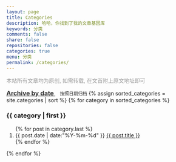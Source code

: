 ```yaml
---
layout: page
title: Categories
description: 哈哈，你找到了我的文章基因库
keywords: 分类
comments: false
share: false
repositories: false
categories: true
menu: 分类
permalink: /categories/
---
```


<div>
  <p style="color: #9b9b9b">
    本站所有文章均为原创, 如需转载, 在文首附上原文地址即可
  </p>
  <a href="/archives/" style="text-decoration:underline;color: #333">
    <h3 style="display:inline">Archive by date</h3>
  </a>
  <span class="post-list-item" style="font-size: 12px;margin-left: 12px;color: #333">按照日期归档</span>
  {% assign sorted_categories = site.categories | sort %}
  {% for category in sorted_categories %}
    <h3>{{ category | first }}</h3>
    <ol class="posts-list">
      {% for post in category.last %}
        <li class="posts-list-item">
          <span class="posts-list-meta">{{ post.date | date:"%Y-%m-%d" }}</span>
          <a class="posts-list-name" href="{{ site.url }}{{ post.url }}">{{ post.title }}</a>
        </li>
      {% endfor %}
    </ol>
  {% endfor %}
</div>